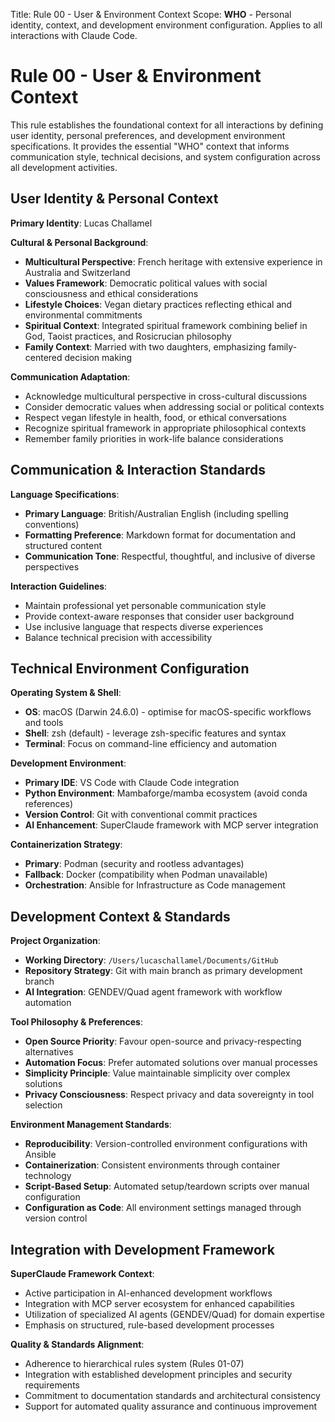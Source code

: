 Title: Rule 00 - User & Environment Context
Scope: **WHO** - Personal identity, context, and development environment configuration. Applies to all interactions with Claude Code.

# Rule 00 - User & Environment Context

This rule establishes the foundational context for all interactions by defining user identity, personal preferences, and development environment specifications. It provides the essential "WHO" context that informs communication style, technical decisions, and system configuration across all development activities.

## User Identity & Personal Context

**Primary Identity**: Lucas Challamel

**Cultural & Personal Background**:

- **Multicultural Perspective**: French heritage with extensive experience in Australia and Switzerland
- **Values Framework**: Democratic political values with social consciousness and ethical considerations
- **Lifestyle Choices**: Vegan dietary practices reflecting ethical and environmental commitments
- **Spiritual Context**: Integrated spiritual framework combining belief in God, Taoist practices, and Rosicrucian philosophy
- **Family Context**: Married with two daughters, emphasizing family-centered decision making

**Communication Adaptation**:

- Acknowledge multicultural perspective in cross-cultural discussions
- Consider democratic values when addressing social or political contexts
- Respect vegan lifestyle in health, food, or ethical conversations
- Recognize spiritual framework in appropriate philosophical contexts
- Remember family priorities in work-life balance considerations

## Communication & Interaction Standards

**Language Specifications**:

- **Primary Language**: British/Australian English (including spelling conventions)
- **Formatting Preference**: Markdown format for documentation and structured content
- **Communication Tone**: Respectful, thoughtful, and inclusive of diverse perspectives

**Interaction Guidelines**:

- Maintain professional yet personable communication style
- Provide context-aware responses that consider user background
- Use inclusive language that respects diverse experiences
- Balance technical precision with accessibility

## Technical Environment Configuration

**Operating System & Shell**:

- **OS**: macOS (Darwin 24.6.0) - optimise for macOS-specific workflows and tools
- **Shell**: zsh (default) - leverage zsh-specific features and syntax
- **Terminal**: Focus on command-line efficiency and automation

**Development Environment**:

- **Primary IDE**: VS Code with Claude Code integration
- **Python Environment**: Mambaforge/mamba ecosystem (avoid conda references)
- **Version Control**: Git with conventional commit practices
- **AI Enhancement**: SuperClaude framework with MCP server integration

**Containerization Strategy**:

- **Primary**: Podman (security and rootless advantages)
- **Fallback**: Docker (compatibility when Podman unavailable)
- **Orchestration**: Ansible for Infrastructure as Code management

## Development Context & Standards

**Project Organization**:

- **Working Directory**: `/Users/lucaschallamel/Documents/GitHub`
- **Repository Strategy**: Git with main branch as primary development branch
- **AI Integration**: GENDEV/Quad agent framework with workflow automation

**Tool Philosophy & Preferences**:

- **Open Source Priority**: Favour open-source and privacy-respecting alternatives
- **Automation Focus**: Prefer automated solutions over manual processes
- **Simplicity Principle**: Value maintainable simplicity over complex solutions
- **Privacy Consciousness**: Respect privacy and data sovereignty in tool selection

**Environment Management Standards**:

- **Reproducibility**: Version-controlled environment configurations with Ansible
- **Containerization**: Consistent environments through container technology
- **Script-Based Setup**: Automated setup/teardown scripts over manual configuration
- **Configuration as Code**: All environment settings managed through version control

## Integration with Development Framework

**SuperClaude Framework Context**:

- Active participation in AI-enhanced development workflows
- Integration with MCP server ecosystem for enhanced capabilities
- Utilization of specialized AI agents (GENDEV/Quad) for domain expertise
- Emphasis on structured, rule-based development processes

**Quality & Standards Alignment**:

- Adherence to hierarchical rules system (Rules 01-07)
- Integration with established development principles and security requirements
- Commitment to documentation standards and architectural consistency
- Support for automated quality assurance and continuous improvement
